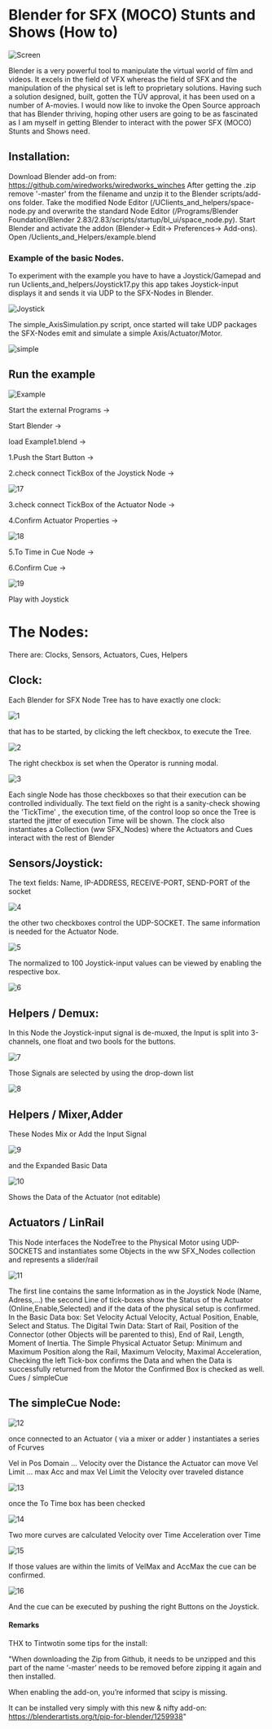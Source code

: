 

# Blender for SFX (MOCO) Stunts and Shows (How to)

![Screen](https://github.com/wiredworks/wiredworks_winches/blob/master/Pictures/Screen.png)



Blender is a very powerful tool to manipulate the virtual world of film and videos. It excels in the field of VFX whereas the field of SFX and the manipulation of the physical set is left to proprietary solutions.
Having such a solution designed, built, gotten the TÜV approval, it has been used on a number of A-movies. I would now like to invoke the Open Source approach that has Blender thriving, hoping other users are going to be as fascinated as I am myself in getting Blender to interact with the power SFX (MOCO) Stunts and Shows need.



## Installation:
Download Blender add-on from: https://github.com/wiredworks/wiredworks_winches
After getting the .zip remove '-master' from the filename and unzip it to the Blender scripts/add-ons folder. Take the modified Node Editor (/UClients_and_helpers/space-node.py and overwrite the standard Node Editor (/Programs/Blender Foundation/Blender 2.83/2.83/scripts/startup/bl_ui/space_node.py). Start Blender and activate the addon (Blender-> Edit-> Preferences-> Add-ons).
Open /Uclients_and_Helpers/example.blend

### Example of the basic Nodes.

To experiment with the example you have to have a Joystick/Gamepad and run Uclients_and_helpers/Joystick17.py this app takes Joystick-input displays it and sends it via UDP to the SFX-Nodes in Blender.

![Joystick](https://github.com/wiredworks/wiredworks_winches/blob/master/Pictures/Joystick17.png)

The simple_AxisSimulation.py script, once started will take UDP packages the SFX-Nodes emit and simulate a simple Axis/Actuator/Motor.

![simple](https://github.com/wiredworks/wiredworks_winches/blob/master/Pictures/simple_AxisSimulation.png)

## Run the example

![Example](https://github.com/wiredworks/wiredworks_winches/blob/master/Pictures/Blender%20for%20SFX.png)


Start the external Programs ->

Start Blender ->

load Example1.blend ->

1.Push the Start Button -> 

2.check connect TickBox of the Joystick Node ->

![17](https://github.com/wiredworks/wiredworks_winches/blob/master/Pictures/Step1-2.png)

3.check connect TickBox of the Actuator Node  ->

4.Confirm Actuator Properties ->

![18](https://github.com/wiredworks/wiredworks_winches/blob/master/Pictures/Step3-4.png)

5.To Time in Cue Node ->

6.Confirm Cue ->

![19](https://github.com/wiredworks/wiredworks_winches/blob/master/Pictures/Step5-6.png)

Play with Joystick

 
 
 
 
 

# The Nodes:
There are:
Clocks, Sensors, Actuators, Cues, Helpers

## Clock:
Each Blender for SFX Node Tree has to have exactly one clock:

![1](https://github.com/wiredworks/wiredworks_winches/blob/master/Pictures/Clock.png)

that has to be started, by clicking the left checkbox, to execute the Tree.

![2](https://github.com/wiredworks/wiredworks_winches/blob/master/Pictures/Clock1.png)

The right checkbox is set when the Operator is running modal.

![3](https://github.com/wiredworks/wiredworks_winches/blob/master/Pictures/Clock2.png)


Each single Node has those checkboxes so that their execution can be controlled individually. The text field on the right is a sanity-check showing the 'TickTime' , the execution time, of the control loop so once the Tree is started the jitter of execution Time will be shown.
The clock also instantiates a Collection (ww SFX_Nodes) where the Actuators and Cues interact with the rest of Blender

## Sensors/Joystick:
	

The text fields: Name, IP-ADDRESS, RECEIVE-PORT, SEND-PORT of the socket

![4](https://github.com/wiredworks/wiredworks_winches/blob/master/Pictures/JoystickA.png)


the other 	two checkboxes control the UDP-SOCKET. The same information is needed for the Actuator 	Node.


![5](https://github.com/wiredworks/wiredworks_winches/blob/master/Pictures/JoystickB.png)

	
The normalized to 100 Joystick-input values can be viewed by enabling the respective box.

![6](https://github.com/wiredworks/wiredworks_winches/blob/master/Pictures/JoystickC.png)
 
 
## Helpers / Demux:
	
 In this Node the Joystick-input signal is de-muxed, the Input is split into 3-channels, one 	float and two bools for the buttons.

![7](https://github.com/wiredworks/wiredworks_winches/blob/master/Pictures/Demux1.png)

Those Signals are selected by using the drop-down list
  
![8](https://github.com/wiredworks/wiredworks_winches/blob/master/Pictures/Demux2.png)
   
## Helpers / Mixer,Adder

These Nodes Mix or Add the Input Signal

![9](https://github.com/wiredworks/wiredworks_winches/blob/master/Pictures/Addern.png)

and the Expanded Basic Data

![10](https://github.com/wiredworks/wiredworks_winches/blob/master/Pictures/Adder1.png)

Shows the Data of the Actuator (not editable) 





## Actuators / LinRail

This Node interfaces the NodeTree to the Physical Motor using UDP-SOCKETS and instantiates some Objects in the ww SFX_Nodes collection and represents a slider/rail

![11](https://github.com/wiredworks/wiredworks_winches/blob/master/Pictures/linrail.png)

 
The first line contains the same Information as in the Joystick Node (Name, Adress,...) the second Line of tick-boxes show the Status of the Actuator (Online,Enable,Selected) and if the data of the physical setup is confirmed.
In the Basic Data box: Set Velocity Actual Velocity, Actual Position, Enable, Select and Status.
The Digital Twin Data: Start of Rail, Position of the Connector (other Objects will be parented to this), End of Rail, Length, Moment of Inertia.
The Simple Physical Actuator Setup: Minimum and Maximum Position along the Rail, Maximum Velocity, Maximal Acceleration, Checking the left Tick-box confirms the Data and when the Data is successfully returned from the Motor the Confirmed Box is checked as well.  
Cues / simpleCue

## The simpleCue Node:

![12](https://github.com/wiredworks/wiredworks_winches/blob/master/Pictures/Cue1.png)

once connected to an Actuator ( via a mixer or adder ) instantiates a series of Fcurves

Vel in Pos Domain   … Velocity over the Distance the Actuator can move
Vel Limit                 … max Acc and max Vel Limit the Velocity over traveled distance 

![13](https://github.com/wiredworks/wiredworks_winches/blob/master/Pictures/Cue2.png)

once the To Time box has been checked 

![14](https://github.com/wiredworks/wiredworks_winches/blob/master/Pictures/Cue3.png)

Two more curves are calculated
Velocity over Time
Acceleration over Time

![15](https://github.com/wiredworks/wiredworks_winches/blob/master/Pictures/Cue4.png)


If those values are within the limits of VelMax and AccMax the cue can be confirmed.

![16](https://github.com/wiredworks/wiredworks_winches/blob/master/Pictures/Cue5.png)

And the cue can be executed by pushing the right Buttons on the Joystick.

 

#### Remarks

THX to Tintwotin some tips for the install:

"When downloading the Zip from Github, it needs to be unzipped and this part of the name ‘-master’ needs to be removed before zipping it again and then installed.

When enabling the add-on, you’re informed that scipy is missing.

It can be installed very simply with this new & nifty add-on: https://blenderartists.org/t/pip-for-blender/1259938"
